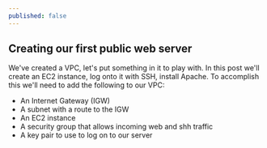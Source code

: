 ```yaml
---
published: false
---
```

## Creating our first public web server

We've created a VPC, let's put something in it to play with. In this post we'll create an EC2 instance, log onto it with SSH, install Apache.
To accomplish this we'll need to add the following to our VPC:
- An Internet Gateway (IGW)
- A subnet with a route to the IGW
- An EC2 instance
- A security group that allows incoming web and shh traffic
- A key pair to use to log on to our server